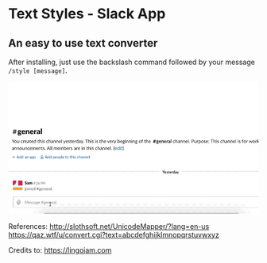 # Text Styles - Slack App
## An easy to use text converter

After installing, just use the backslash command followed by your message `/style [message]`.

![Demo](/demo.gif)

References:
http://slothsoft.net/UnicodeMapper/?lang=en-us
https://qaz.wtf/u/convert.cgi?text=abcdefghijklmnopqrstuvwxyz

Credits to:
https://lingojam.com
